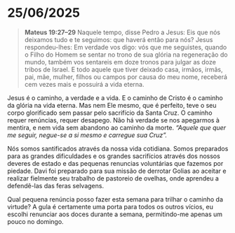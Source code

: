 # 25/06/2025
> **Mateus 19:27–29**
> Naquele tempo, disse Pedro a Jesus: Eis que nós deixamos tudo e te seguimos: que haverá então para nós? Jesus respondeu-lhes: Em verdade vos digo: vós que me seguistes, quando o Filho do Homem se sentar no trono de sua glória na regeneração do mundo, também vos sentareis em doze tronos para julgar as doze tribos de Israel. E todo aquele que tiver deixado casa, irmãos, irmãs, pai, mãe, mulher, filhos ou campos por causa do meu nome, receberá cem vezes mais e possuirá a vida eterna.

Jesus é o caminho, a verdade e a vida. E o caminho de Cristo é o caminho da glória na vida eterna. Mas nem Ele mesmo, que é perfeito, teve o seu corpo glorificado sem passar pelo sacrifício da Santa Cruz. O caminho requer renúncias, requer desapego. Não há verdade se nos apegarmos à mentira, e nem vida sem abandono ao caminho da morte. *“Aquele que quer me seguir, negue-se a si mesmo e carregue sua Cruz”.*

Nós somos santificados através da nossa vida cotidiana. Somos preparados para as grandes dificuldades e os grandes sacrifícios através dos nossos deveres de estado e das pequenas renuncias voluntárias que fazemos por piedade. Davi foi preparado para sua missão de derrotar Golias ao aceitar e realizar fielmente seu trabalho de pastoreio de ovelhas, onde aprendeu a defendê-las das feras selvagens.

Qual pequena renúncia posso fazer esta semana para trilhar o caminho da virtude? A gula é certamente uma porta para todos os outros vícios, eu escolhi renunciar aos doces durante a semana, permitindo-me apenas um pouco no domingo.